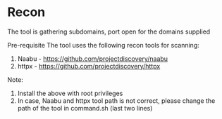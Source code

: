 # Recon
The tool is gathering subdomains, port open for the domains supplied


Pre-requisite
The tool uses the following recon tools for scanning:
1. Naabu - https://github.com/projectdiscovery/naabu
2. httpx - https://github.com/projectdiscovery/httpx

Note: 
1. Install the above with root privileges
2. In case, Naabu and httpx tool path is not correct, please change the path of the tool in command.sh (last two lines)
